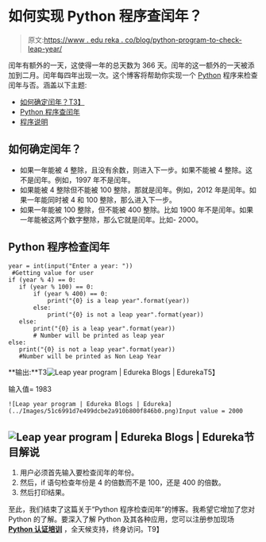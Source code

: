 # 如何实现 Python 程序查闰年？

> 原文:[https://www . edu reka . co/blog/python-program-to-check-leap-year/](https://www.edureka.co/blog/python-program-to-check-leap-year/)

闰年有额外的一天，这使得一年的总天数为 366 天。闰年的这一额外的一天被添加到二月。闰年每四年出现一次。这个博客将帮助你实现一个 [Python](https://www.edureka.co/blog/python-programming-language) 程序来检查闰年与否。涵盖以下主题:

*   [如何确定闰年？T3】](#determineleapyear)
*   [Python 程序查闰年](#implementpythonprogram)
*   [程序说明](#programexplanation)

## **如何确定闰年？**

*   如果一年能被 4 整除，且没有余数，则进入下一步。如果不能被 4 整除。这不是闰年。例如，1997 年不是闰年。
*   如果能被 4 整除但不能被 100 整除，那就是闰年。例如，2012 年是闰年。如果一年能同时被 4 和 100 整除，那么进入下一步。
*   如果一年能被 100 整除，但不能被 400 整除。比如 1900 年不是闰年。如果一年能被这两个数字整除，那么它就是闰年。比如- 2000。

## **Python 程序检查闰年**

```
year = int(input("Enter a year: "))  
 #Getting value for user 
if (year % 4) == 0:  
   if (year % 100) == 0:  
       if (year % 400) == 0:  
           print("{0} is a leap year".format(year))  
       else:  
           print("{0} is not a leap year".format(year))  
   else:  
       print("{0} is a leap year".format(year))
       # Number will be printed as leap year
else:  
   print("{0} is not a leap year".format(year))
   #Number will be printed as Non Leap Year

```

**输出:**T3![Leap year program | Edureka Blogs | Edureka](../Images/da842a8d25a56e58d200e2cad5873ce2.png)T5】

输入值= 1983

```
![Leap year program | Edureka Blogs | Edureka](../Images/51c6991d7e499dcbe2a910b800f846b0.png)Input value = 2000
```

## **![Leap year program | Edureka Blogs | Edureka](../Images/4fd47d8e67f68b36d26ed8f56991f8d6.png)节目解说**

1.  用户必须首先输入要检查闰年的年份。
2.  然后，if 语句检查年份是 4 的倍数而不是 100，还是 400 的倍数。
3.  然后打印结果。

至此，我们结束了这篇关于“Python 程序检查闰年”的博客。我希望它增加了您对 Python 的了解。要深入了解 Python 及其各种应用，您可以注册参加现场 **[Python 认证培训](https://www.edureka.co/python)** ，全天候支持，终身访问。T9】